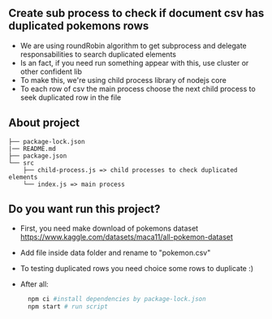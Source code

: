 ## Create sub process to check if document csv has duplicated pokemons rows

- We are using roundRobin algorithm to get subprocess and delegate responsabilities to search duplicated elements
- Is an fact, if you need run something appear with this, use cluster or other confident lib
- To make this, we're using child process library of nodejs core
- To each row of csv the main process choose the next child process to seek duplicated row in the file

## About project
```
├── package-lock.json
|── README.md
├── package.json
└── src
    ├── child-process.js => child processes to check duplicated elements
    └── index.js => main process
```

## Do you want run this project?

- First, you need make download of pokemons dataset https://www.kaggle.com/datasets/maca11/all-pokemon-dataset
- Add file inside data folder and rename to "pokemon.csv"
- To testing duplicated rows you need choice some rows to duplicate :)

- After all:
  ```bash
    npm ci #install dependencies by package-lock.json
    npm start # run script
  ```
